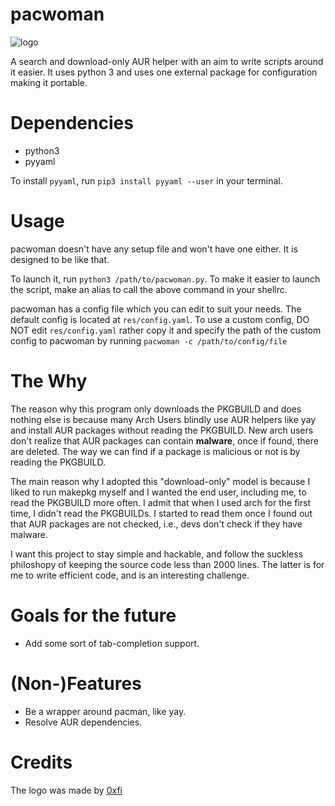 # pacwoman

![logo](https://github.com/Th3-Hum4n/pacwoman/blob/master/pacwoman-logo.png)

A search and download-only AUR helper with an aim to write scripts around it easier. It uses python 3 and uses one external package for configuration making it portable.

# Dependencies

* python3
* pyyaml

To install `pyyaml`, run `pip3 install pyyaml --user` in your terminal.

# Usage

pacwoman doesn't have any setup file and won't have one either. It is designed to be like that.

To launch it, run `python3 /path/to/pacwoman.py`. To make it easier to launch the script, make an alias to call the above command in your shellrc.

pacwoman has a config file which you can edit to suit your needs. The default config is located at `res/config.yaml`. To use a custom config, DO NOT edit `res/config.yaml` rather copy it and specify the path of the custom config to pacwoman by running `pacwoman -c /path/to/config/file`

# The Why

The reason why this program only downloads the PKGBUILD and does nothing else is because many Arch Users blindly use AUR helpers like yay and install AUR packages without reading the PKGBUILD. New arch users don't realize that AUR packages can contain **malware**, once if found, there are deleted. The way we can find if a package is malicious or not is by reading the PKGBUILD.

The main reason why I adopted this "download-only" model is because I liked to run makepkg myself and I wanted the end user, including me, to read the PKGBUILD more often. I admit that when I used arch for the first time, I didn't read the PKGBUILDs. I started to read them once I found out that AUR packages are not checked, i.e., devs don't check if they have malware.


I want this project to stay simple and hackable, and follow the suckless philoshopy of keeping the source code less than 2000 lines. The latter is for me to write efficient code, and is an interesting challenge.

# Goals for the future

* Add some sort of tab-completion support.

# (Non-)Features

* Be a wrapper around pacman, like yay.
* Resolve AUR dependencies.

# Credits

The logo was made by [0xfi](https://github.com/0xfi)
